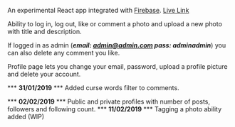 An experimental React app integrated with [Firebase](https://firebase.google.com). [Live Link](https://wiztagram.netlify.com/)

Ability to log in, log out, like or comment a photo and upload a new photo with title and description.

If logged in as admin (***email: admin@admin.com pass: adminadmin***) you can also delete any comment you like.

Profile page lets you change your email, password, upload a profile picture and delete your account.

*** **31/01/2019** *** Added curse words filter to comments. 

*** **02/02/2019** *** Public and private profiles with number of posts, followers and following count.
*** **11/02/2019** *** Tagging a photo ability added (WIP)
